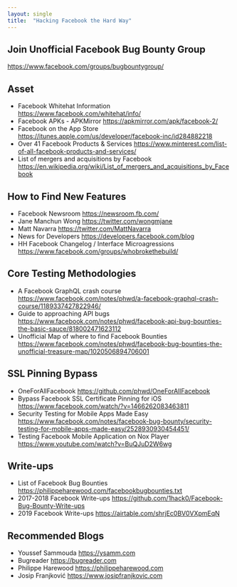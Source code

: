 ```yaml
---
layout: single
title:  "Hacking Facebook the Hard Way"
---
```


## Join Unofficial Facebook Bug Bounty Group
<https://www.facebook.com/groups/bugbountygroup/>

## Asset
* Facebook Whitehat Information <https://www.facebook.com/whitehat/info/>
* Facebook APKs - APKMirror <https://apkmirror.com/apk/facebook-2/>
* Facebook on the App Store <https://itunes.apple.com/us/developer/facebook-inc/id284882218>
* Over 41 Facebook Products & Services <https://www.minterest.com/list-of-all-facebook-products-and-services/>
* List of mergers and acquisitions by Facebook <https://en.wikipedia.org/wiki/List_of_mergers_and_acquisitions_by_Facebook>

## How to Find New Features
* Facebook Newsroom <https://newsroom.fb.com/>
* Jane Manchun Wong <https://twitter.com/wongmjane>
* Matt Navarra <https://twitter.com/MattNavarra>
* News for Developers <https://developers.facebook.com/blog>
* HH Facebook Changelog / Interface Microagressions <https://www.facebook.com/groups/whobrokethebuild/>

## Core Testing Methodologies
* A Facebook GraphQL crash course <https://www.facebook.com/notes/phwd/a-facebook-graphql-crash-course/1189337427822946/>
* Guide to approaching API bugs  <https://www.facebook.com/notes/phwd/facebook-api-bug-bounties-the-basic-sauce/818002471623112>
* Unofficial Map of where to find Facebook Bounties <https://www.facebook.com/notes/phwd/facebook-bug-bounties-the-unofficial-treasure-map/1020506894706001>

## SSL Pinning Bypass
* OneForAllFacebook <https://github.com/phwd/OneForAllFacebook>
* Bypass Facebook SSL Certificate Pinning for iOS <https://www.facebook.com/watch/?v=1466262083463811>
* Security Testing for Mobile Apps Made Easy <https://www.facebook.com/notes/facebook-bug-bounty/security-testing-for-mobile-apps-made-easy/2528930930454451/>
* Testing Facebook Mobile Application on Nox Player <https://www.youtube.com/watch?v=BuQJuD2W6wg>

## Write-ups
* List of Facebook Bug Bounties <https://philippeharewood.com/facebookbugbounties.txt>
* 2017-2018 Facebook Write-ups <https://github.com/1hack0/Facebook-Bug-Bounty-Write-ups>
* 2019 Facebook Write-ups <https://airtable.com/shrjEc0BV0VXpmEqN>

## Recommended Blogs
* Youssef Sammouda <https://ysamm.com>
* Bugreader <https://bugreader.com>
* Philippe Harewood <https://philippeharewood.com>
* Josip Franjković <https://www.josipfranjkovic.com>
